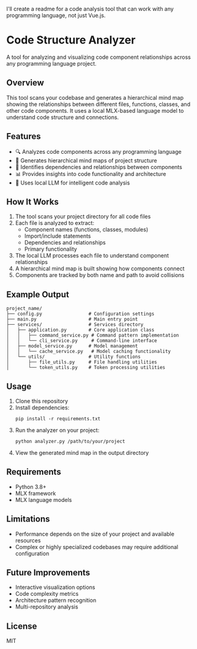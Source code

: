 I'll create a readme for a code analysis tool that can work with any programming language, not just Vue.js.

# Code Structure Analyzer

A tool for analyzing and visualizing code component relationships across any programming language project.

## Overview

This tool scans your codebase and generates a hierarchical mind map showing the relationships between different files, functions, classes, and other code components. It uses a local MLX-based language model to understand code structure and connections.

## Features

- 🔍 Analyzes code components across any programming language
- 🌲 Generates hierarchical mind maps of project structure
- 🔄 Identifies dependencies and relationships between components
- 📊 Provides insights into code functionality and architecture
- 🧠 Uses local LLM for intelligent code analysis

## How It Works

1. The tool scans your project directory for all code files
2. Each file is analyzed to extract:
   - Component names (functions, classes, modules)
   - Import/include statements
   - Dependencies and relationships
   - Primary functionality
3. The local LLM processes each file to understand component relationships
4. A hierarchical mind map is built showing how components connect
5. Components are tracked by both name and path to avoid collisions

## Example Output

```
project_name/
├── config.py                 # Configuration settings
├── main.py                   # Main entry point
├── services/                 # Services directory
│   ├── application.py        # Core application class
│   │   ├── command_service.py # Command pattern implementation
│   │   └── cli_service.py     # Command-line interface
│   ├── model_service.py      # Model management
│   │   └── cache_service.py   # Model caching functionality
│   └── utils/                # Utility functions
│       ├── file_utils.py     # File handling utilities
│       └── token_utils.py    # Token processing utilities
```

## Usage

1. Clone this repository
2. Install dependencies:
   ```
   pip install -r requirements.txt
   ```
3. Run the analyzer on your project:
   ```
   python analyzer.py /path/to/your/project
   ```
4. View the generated mind map in the output directory

## Requirements

- Python 3.8+
- MLX framework
- MLX language models

## Limitations

- Performance depends on the size of your project and available resources
- Complex or highly specialized codebases may require additional configuration

## Future Improvements

- Interactive visualization options
- Code complexity metrics
- Architecture pattern recognition
- Multi-repository analysis

## License

MIT